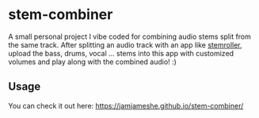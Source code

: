 # stem-combiner

A small personal project I vibe coded for combining audio stems split from the same track. After splitting an audio track with an app like [stemroller](https://github.com/stemrollerapp/stemroller), upload the bass, drums, vocal ... stems into this app with customized volumes and play along with the combined audio! :)

## Usage

You can check it out here: https://jamjameshe.github.io/stem-combiner/
